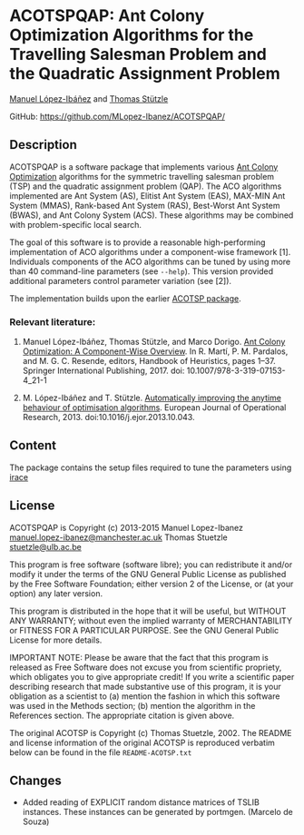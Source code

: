 ACOTSPQAP: Ant Colony Optimization Algorithms for the Travelling Salesman Problem and the Quadratic Assignment Problem
===============================================================================
        
[Manuel López-Ibáñez](https://lopez-ibanez.eu) and [Thomas Stützle](http://iridia.ulb.ac.be/~stuetzle)

GitHub: https://github.com/MLopez-Ibanez/ACOTSPQAP/

Description
-----------

ACOTSPQAP is a software package that implements various [Ant Colony Optimization](http://iridia.ulb.ac.be/~mdorigo/ACO/ACO.html)
algorithms for the symmetric travelling salesman problem (TSP) and the
quadratic assignment problem (QAP).  The ACO algorithms implemented are Ant
System (AS), Elitist Ant System (EAS), MAX-MIN Ant System (MMAS), Rank-based
Ant System (RAS), Best-Worst Ant System (BWAS), and Ant Colony System
(ACS).  These algorithms may be combined with problem-specific local search.

The goal of this software is to provide a reasonable high-performing
implementation of ACO algorithms under a component-wise framework [1].  Individuals
components of the ACO algorithms can be tuned by using more than 40
command-line parameters (see `--help`).  This version provided additional parameters control
parameter variation (see [2]).

The implementation builds upon the earlier [ACOTSP package](http://iridia.ulb.ac.be/~mdorigo/ACO/aco-code/public-software.html).

### Relevant literature: ###

1. Manuel López-Ibáñez, Thomas Stützle, and Marco Dorigo. [Ant Colony
   Optimization: A Component-Wise Overview](https://doi.org/10.1007/978-3-319-07153-4_21-1). In R. Martí, P. M. Pardalos, and
   M. G. C. Resende, editors, Handbook of Heuristics, pages 1–37. Springer
   International Publishing, 2017. doi: 10.1007/978-3-319-07153-4_21-1

2. M. López-Ibáñez and T. Stützle. [Automatically improving the anytime
    behaviour of optimisation algorithms](https://doi.org/10.1016/j.ejor.2013.10.043). European Journal of Operational
    Research, 2013. doi:10.1016/j.ejor.2013.10.043.


Content
-------

The package contains the setup files required to tune the parameters using
[irace](https://mlopez-ibanez.github.io/irace/)


License
-------

ACOTSPQAP is Copyright (c) 2013-2015 
Manuel Lopez-Ibanez <manuel.lopez-ibanez@manchester.ac.uk>
Thomas Stuetzle <stuetzle@ulb.ac.be>

This program is free software (software libre); you can redistribute
it and/or modify it under the terms of the GNU General Public License
as published by the Free Software Foundation; either version 2 of the
License, or (at your option) any later version.

This program is distributed in the hope that it will be useful, but
WITHOUT ANY WARRANTY; without even the implied warranty of
MERCHANTABILITY or FITNESS FOR A PARTICULAR PURPOSE. See the GNU
General Public License for more details.

IMPORTANT NOTE: Please be aware that the fact that this program is
released as Free Software does not excuse you from scientific
propriety, which obligates you to give appropriate credit! If you
write a scientific paper describing research that made substantive use
of this program, it is your obligation as a scientist to (a) mention
the fashion in which this software was used in the Methods section;
(b) mention the algorithm in the References section. The appropriate
citation is given above.

The original ACOTSP is Copyright (c) Thomas Stuetzle, 2002.
The README and license information of the original ACOTSP is
reproduced verbatim below can be found in the file `README-ACOTSP.txt`


Changes
-------

 * Added reading of EXPLICIT random distance matrices of TSLIB instances. These
   instances can be generated by portmgen.   (Marcelo de Souza)
 
